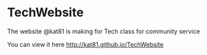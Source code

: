 TechWebsite
===========

The website @kat81 is making for Tech class for community service

You can view it here http://kat81.github.io/TechWebsite
